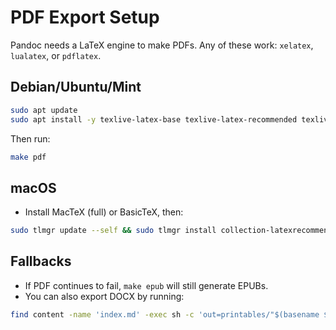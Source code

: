 # PDF Export Setup

Pandoc needs a LaTeX engine to make PDFs. Any of these work: `xelatex`, `lualatex`, or `pdflatex`.

## Debian/Ubuntu/Mint

```bash
sudo apt update
sudo apt install -y texlive-latex-base texlive-latex-recommended texlive-latex-extra   texlive-fonts-recommended texlive-fonts-extra texlive-xetex lmodern
```

Then run:

```bash
make pdf
```

## macOS

- Install MacTeX (full) or BasicTeX, then:

```bash
sudo tlmgr update --self && sudo tlmgr install collection-latexrecommended   collection-fontsrecommended xetex
```

## Fallbacks

- If PDF continues to fail, `make epub` will still generate EPUBs.
- You can also export DOCX by running:

```bash
find content -name 'index.md' -exec sh -c 'out=printables/"$(basename $(dirname {})).docx"; pandoc "{}" -o "$out"' \;
```
